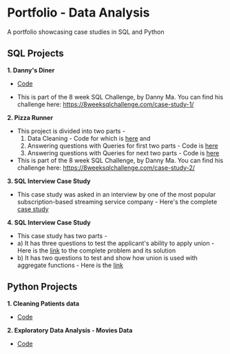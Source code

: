 # Portfolio - Data Analysis
A portfolio showcasing case studies in SQL and Python

## SQL Projects

**1. Danny's Diner** 
* [Code](https://github.com/Mansi242401/Portfolio/blob/main/sql_queries_with_results1.md) <br>

* This is part of the 8 week SQL Challenge, by Danny Ma. You can find his challenge here: https://8weeksqlchallenge.com/case-study-1/

**2. Pizza Runner**
* This project is divided into two parts -<br>
  1. Data Cleaning - Code for which is [here](https://github.com/Mansi242401/Portfolio/blob/main/sql_queries_with_results2a.md) and <br>
  2. Answering questions with Queries for first two parts - Code is [here](https://github.com/Mansi242401/Portfolio/blob/main/sql_queries_with_results2b.md)
  3. Answering questions with Queries for next two parts - Code is [here](https://github.com/Mansi242401/Portfolio/blob/main/sql_queries_with_results2c.md)
* This is part of the 8 week SQL Challenge, by Danny Ma. You can find his challenge here: https://8weeksqlchallenge.com/case-study-2/

**3. SQL Interview Case Study**
* This case study was asked in an interview by one of the most popular subscription-based streaming service company - Here's the complete [case study](https://github.com/Mansi242401/Portfolio/blob/main/sql_interview_case1.md)

**4. SQL Interview Case Study**
* This case study has two parts -
* a) It has three questions to test the applicant's ability to apply union - Here is the [link](https://github.com/Mansi242401/Portfolio/blob/main/sql_interview_case2.md) to the complete problem and its solution
* b) It has two questions to test and show how union is used with aggregate functions - Here is the [link](https://github.com/Mansi242401/Portfolio/blob/main/sql_interview_case_3.md)
  
## Python Projects

**1. Cleaning Patients data** 
* [Code](https://github.com/Mansi242401/Data_Wrangling/tree/main) <br>

**2. Exploratory Data Analysis - Movies Data**
* [Code](https://github.com/Mansi242401/EDA_movies) <br>


